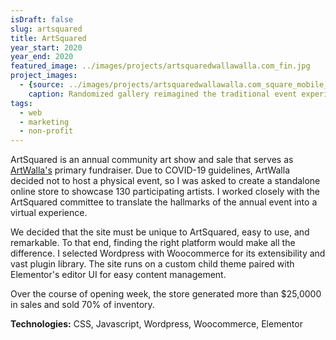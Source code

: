 ```yaml
---
isDraft: false
slug: artsquared
title: ArtSquared
year_start: 2020
year_end: 2020
featured_image: ../images/projects/artsquaredwallawalla.com_fin.jpg
project_images: 
  - {source: ../images/projects/artsquaredwallawalla.com_square_mobile_gallery.jpg, 
    caption: Randomized gallery reimagined the traditional event experience}
tags:
  - web
  - marketing
  - non-profit
---
```


ArtSquared is an annual community art show and sale that serves as [ArtWalla's](https://artwalla.com/) primary fundraiser. Due to COVID-19 guidelines, ArtWalla decided not to host a physical event, so I was asked to create a standalone online store to showcase 130 participating artists. I worked closely with the ArtSquared committee to translate the hallmarks of the annual event into a virtual experience.

We decided that the site must be unique to ArtSquared, easy to use, and remarkable. To that end, finding the right platform would make all the difference. I selected Wordpress with Woocommerce for its extensibility and vast plugin library. The site runs on a custom child theme paired with Elementor's editor UI for easy content management. 

Over the course of opening week, the store generated more than $25,0000 in sales and sold 70% of inventory. 

**Technologies:** CSS, Javascript, Wordpress, Woocommerce, Elementor